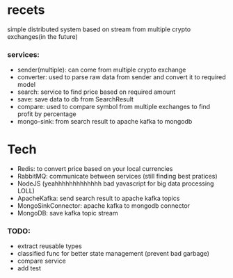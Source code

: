 # recets
simple distributed system based on stream from multiple crypto exchanges(in the future)

### services:
- sender(multiple): can come from multiple crypto exchange
- converter: used to parse raw data from sender and convert it to required model
- search: service to find price based on required amount
- save: save data to db from SearchResult
- compare: used to compare symbol from multiple exchanges to find profit by percentage
- mongo-sink: from search result to apache kafka to mongodb

# Tech
- Redis: to convert price based on your local currencies
- RabbitMQ: communicate between services (still finding best pratices)
- NodeJS (yeahhhhhhhhhhhhh bad yavascript for big data processing LOLL)
- ApacheKafka: send search result to apache kafka topics
- MongoSinkConnector: apache kafka to mongodb connector
- MongoDB: save kafka topic stream

### TODO:
- extract reusable types
- classified func for better state management (prevent bad garbage)
- compare service
- add test
